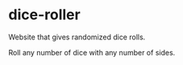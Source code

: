 # dice-roller
Website that gives randomized dice rolls.

Roll any number of dice with any number of sides.
